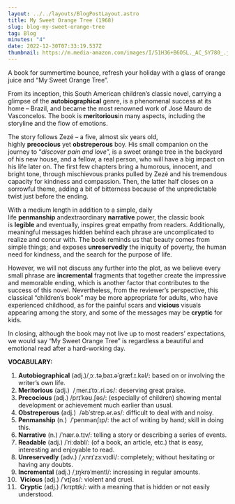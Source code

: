 ```yaml
---
layout: ../../layouts/BlogPostLayout.astro
title: My Sweet Orange Tree (1968)
slug: blog-my-sweet-orange-tree
tag: Blog
minutes: "4"
date: 2022-12-30T07:33:19.537Z
thumbnail: https://m.media-amazon.com/images/I/51H36+B6OSL._AC_SY780_.jpg
---
```

A book for summertime bounce, refresh your holiday with a glass of orange juice and “My Sweet Orange Tree”.

From its inception, this South American children’s classic novel, carrying a glimpse of the **autobiographical** genre, is a phenomenal success at its home – Brazil, and became the most renowned work of José Mauro de Vasconcelos. The book is **meritorious**in many aspects, including the storyline and the flow of emotions.

The story follows Zezé – a five, almost six years old, highly **precocious** yet **obstreperous** boy. His small companion on the journey to “*discover pain and love*”, is a sweet orange tree in the backyard of his new house, and a fellow, a real person, who will have a big impact on his life later on. The first few chapters bring a humorous, innocent, and bright tone, through mischievous pranks pulled by Zezé and his tremendous capacity for kindness and compassion. Then, the latter half closes on a sorrowful theme, adding a bit of bitterness because of the unpredictable twist just before the ending.

With a medium length in addition to a simple, daily life **penmanship** andextraordinary **narrative** power, the classic book is **legible** and eventually, inspires great empathy from readers. Additionally, meaningful messages hidden behind each phrase are uncomplicated to realize and concur with. The book reminds us that beauty comes from simple things; and exposes **unreservedly** the iniquity of poverty, the human need for kindness, and the search for the purpose of life.

However, we will not discuss any further into the plot, as we believe every small phrase are **incremental** fragments that together create the impressive and memorable ending, which is another factor that contributes to the success of this novel. Nevertheless, from the reviewer’s perspective, this classical “children’s book” may be more appropriate for adults, who have experienced childhood, as for the painful scars and **vicious** visuals appearing among the story, and some of the messages may be **cryptic** for kids.

In closing, although the book may not live up to most readers’ expectations, we would say “My Sweet Orange Tree” is regardless a beautiful and emotional read after a hard-working day.

**VOCABULARY:**

1. **Autobiographical** (adj.)/ˌɔː.təˌbaɪ.əˈɡræf.ɪ.kəl/**:** based on or involving the writer’s own life.
2. **Meritorious** (adj.)  /ˌmer.ɪˈtɔː.ri.əs/: deserving great praise.
3. **Precocious** (adj.) /prɪˈkəʊ.ʃəs/: (especially of children) showing mental development or achievement much earlier than usual.
4. **Obstreperous** (adj.)  /əbˈstrep.ər.əs/: difficult to deal with and noisy.
5. **Penmanship** (n.)  /ˈpenmənʃɪp/: the act of writing by hand; skill in doing this.
6. **Narrative** (n.) /ˈnær.ə.tɪv/: telling a story or describing a series of events.
7. **Readable** (adj.) /ˈriːdəbl/: (of a book, an article, etc.) that is easy, interesting and enjoyable to read.
8. **Unreservedly** (adv.) /ˌʌnrɪˈzɜːvɪdli/: completely; without hesitating or having any doubts.
9. **Incremental** (adj.) /ˌɪŋkrəˈmentl/: increasing in regular amounts.
10.  **Vicious** (adj.) /ˈvɪʃəs/: violent and cruel.
11.  **Cryptic** (adj.) /ˈkrɪptɪk/: with a meaning that is hidden or not easily understood.